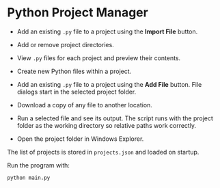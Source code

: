 # Python Project Manager

- Add an existing `.py` file to a project using the **Import File** button.

- Add or remove project directories.
- View `.py` files for each project and preview their contents.
- Create new Python files within a project.
- Add an existing `.py` file to a project using the **Add File** button. File dialogs start in the selected project folder.
- Download a copy of any file to another location.
- Run a selected file and see its output. The script runs with the project folder as the working directory so relative paths work correctly.
- Open the project folder in Windows Explorer.

The list of projects is stored in `projects.json` and loaded on startup.

Run the program with:

```bash
python main.py

